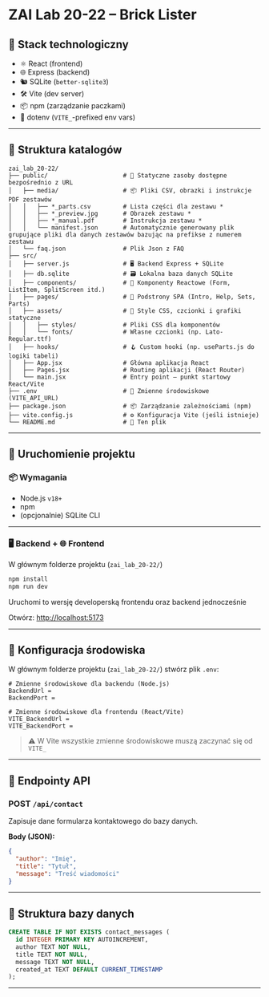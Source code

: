 
#  ZAI Lab 20-22 – Brick Lister

## 🧱 Stack technologiczny

- ⚛️ React (frontend)
- 🌐 Express (backend)
- 🐿️ SQLite (`better-sqlite3`)
- 🛠️ Vite (dev server)
- 📦 npm (zarządzanie paczkami)
- 🔐 dotenv (`VITE_`-prefixed env vars)

---

## 📁 Struktura katalogów

```
zai_lab_20-22/
├── public/                     # 📂 Statyczne zasoby dostępne bezpośrednio z URL
│   ├── media/                  # 📦 Pliki CSV, obrazki i instrukcje PDF zestawów
│   │   ├── *_parts.csv         # Lista części dla zestawu *
│   │   ├── *_preview.jpg       # Obrazek zestawu *
│   │   ├── *_manual.pdf        # Instrukcja zestawu *
│   │   └── manifest.json       # Automatycznie generowany plik grupujące pliki dla danych zestawów bazując na prefikse z numerem zestawu
│   └── faq.json                # Plik Json z FAQ
├── src/
│   ├── server.js               # 🖥️ Backend Express + SQLite
│   ├── db.sqlite               # 🗃️ Lokalna baza danych SQLite
│   ├── components/             # 🧩 Komponenty Reactowe (Form, ListItem, SplitScreen itd.)
│   ├── pages/                  # 📄 Podstrony SPA (Intro, Help, Sets, Parts)
│   ├── assets/                 # 🎨 Style CSS, czcionki i grafiki statyczne
│   │   ├── styles/             # Pliki CSS dla komponentów
│   │   └── fonts/              # Własne czcionki (np. Lato-Regular.ttf)
│   ├── hooks/                  # 🪝 Custom hooki (np. useParts.js do logiki tabeli)
│   ├── App.jsx                 # Główna aplikacja React
│   ├── Pages.jsx               # Routing aplikacji (React Router)
│   └── main.jsx                # Entry point – punkt startowy React/Vite
├── .env                        # 🔐 Zmienne środowiskowe (VITE_API_URL)
├── package.json                # 📦 Zarządzanie zależnościami (npm)
├── vite.config.js              # ⚙️ Konfiguracja Vite (jeśli istnieje)
└── README.md                   # 📘 Ten plik

```

---

## 🚀 Uruchomienie projektu

### 📦 Wymagania

- Node.js `v18+`
- npm
- (opcjonalnie) SQLite CLI

---
### 🖥️ Backend + 🌐 Frontend
W głównym folderze projektu (`zai_lab_20-22/`)
```bash
npm install
npm run dev
```
Uruchomi to wersję developerską frontendu oraz backend jednocześnie

Otwórz: [http://localhost:5173](http://localhost:5173)

---

## 🔧 Konfiguracja środowiska

W głównym folderze projektu (`zai_lab_20-22/`) stwórz plik `.env`:

```env
# Zmienne środowiskowe dla backendu (Node.js)
BackendUrl = 
BackendPort = 

# Zmienne środowiskowe dla frontendu (React/Vite)
VITE_BackendUrl = 
VITE_BackendPort = 
```

> ⚠️ W Vite wszystkie zmienne środowiskowe muszą zaczynać się od `VITE_`

---

## 🔌 Endpointy API

### POST `/api/contact`

Zapisuje dane formularza kontaktowego do bazy danych.

**Body (JSON):**
```json
{
  "author": "Imię",
  "title": "Tytuł",
  "message": "Treść wiadomości"
}
```

---

## 📑 Struktura bazy danych

```sql
CREATE TABLE IF NOT EXISTS contact_messages (
  id INTEGER PRIMARY KEY AUTOINCREMENT,
  author TEXT NOT NULL,
  title TEXT NOT NULL,
  message TEXT NOT NULL,
  created_at TEXT DEFAULT CURRENT_TIMESTAMP
);
```

---
